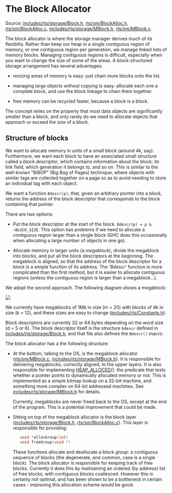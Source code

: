 # The Block Allocator


Source: [includes/rts/storage/Block.h](https://gitlab.haskell.org/ghc/ghc/blob/master/rts/include/rts/storage/Block.h), [rts/sm/BlockAlloc.h](https://gitlab.haskell.org/ghc/ghc/blob/master/rts/sm/BlockAlloc.h), [rts/sm/BlockAlloc.c](https://gitlab.haskell.org/ghc/ghc/blob/master/rts/sm/BlockAlloc.c), [includes/rts/storage/MBlock.h](https://gitlab.haskell.org/ghc/ghc/blob/master/rts/include/rts/storage/MBlock.h), [rts/sm/MBlock.c](https://gitlab.haskell.org/ghc/ghc/blob/master/rts/sm/MBlock.c).


The block allocator is where the storage manager derives much of its flexibilty.  Rather than keep our heap in a single contiguous region of memory, or one contiguous region per generation, we manage linked lists of memory blocks.  Managing contiguous regions is difficult, especially when you want to change the size of some of the areas.  A block-structured storage arrangement has several advantages:

- resizing areas of memory is easy: just chain more blocks onto the list.

- managing large objects without copying is easy: allocate each one a complete block, and use the block linkage to
  chain them together.

- free memory can be recycled faster, because a block is a block.


The concept relies on the property that most data objects are significantly smaller than a block, and only rarely do we need to allocate objects that approach or exceed the size of a block.

## Structure of blocks


We want to allocate memory in units of a small block (around 4k, say).  Furthermore, we want each block to have an associated small structure called a *block descriptor*, which contains information about the block: its link field, which generation it belongs to, and so on.  This is similar to the well-known "BiBOP" (Big Bag of Pages) technique, where objects with similar tags are collected together on a page so as to avoid needing to store an individual tag with each object.


We want a function `Bdescr(p)`, that, given an arbitrary pointer into a block, returns the address of the block descriptor that corresponds to the block containing that pointer.


There are two options:

- Put the block descriptor at the start of the block.  `Bdescr(p) = p & ~BLOCK_SIZE`.  This option has problems if
  we need to allocate a contiguous region larger than a single block (GHC does this occasionally when allocating
  a large number of objects in one go).

- Allocate memory in larger units (a *megablock*), divide the megablock into blocks, and put all the block
  descriptors at the beginning.  The megablock is aligned, so that the address of the block descriptor for
  a block is a simple function of its address.  The 'Bdescr' function is more complicated than the first
  method, but it is easier to allocate contiguous regions (unless the contiguous region is larger than
  a megablock...).


We adopt the second approach.  The following diagram shows a megablock:

![](sm-block.png)


We currently have megablocks of 1Mb in size (m = 20) with blocks of 4k in size (k = 12), and these sizes are easy to change  ([includes/rts/Constants.h](https://gitlab.haskell.org/ghc/ghc/blob/master/rts/include/rts/Constants.h)).  


Block descriptors are currently 32 or 64 bytes depending on the word size (d = 5 or 6).  The block descriptor itself is 
the structure `bdescr` defined in [includes/rts/storage/Block.h](https://gitlab.haskell.org/ghc/ghc/blob/master/rts/include/rts/storage/Block.h), and that file also defines the `Bdescr()` macro.


The block allocator has a the following structure:

- At the bottom, talking to the OS, is the megablock allocator ([rts/sm/MBlock.c](https://gitlab.haskell.org/ghc/ghc/blob/master/rts/sm/MBlock.c), [includes/rts/storage/MBlock.h](https://gitlab.haskell.org/ghc/ghc/blob/master/rts/include/rts/storage/MBlock.h)).
  It is responsible for delivering megablocks, correctly aligned, to the upper layers.  It is also responsible for
  implementing [HEAP_ALLOCED()](commentary/heap-alloced): the predicate that tests whether a pointer points to dynamically allocated memory
  or not.  This is implemented as a simple bitmap lookup on a 32-bit machine, and something more complex on
  64-bit addressed machines.  See [includes/rts/storage/MBlock.h](https://gitlab.haskell.org/ghc/ghc/blob/master/rts/include/rts/storage/MBlock.h) for details.

  Currently, megablocks are never freed back to the OS, except at the end of the program.  This is a potential
  improvement that could be made.

- Sitting on top of the megablock allocator is the block layer ([includes/rts/storage/Block.h](https://gitlab.haskell.org/ghc/ghc/blob/master/rts/include/rts/storage/Block.h), [rts/sm/BlockAlloc.c](https://gitlab.haskell.org/ghc/ghc/blob/master/rts/sm/BlockAlloc.c)).
  This layer is responsible for providing:

  ```c
     void *allocGroup(int)
     void freeGroup(void *)
  ```

  These functions allocate and deallocate a block *group*: a contiguous sequence of blocks (the degenerate, and common, case
  is a single block).  The block allocator is responsible for keeping track of free blocks.  Currently it does this by
  maintaining an ordered (by address) list of free blocks, with contiguous blocks coallesced.  However this is certanly
  not optimal, and has been shown to be a bottleneck in certain cases - improving this allocation scheme would be good.
